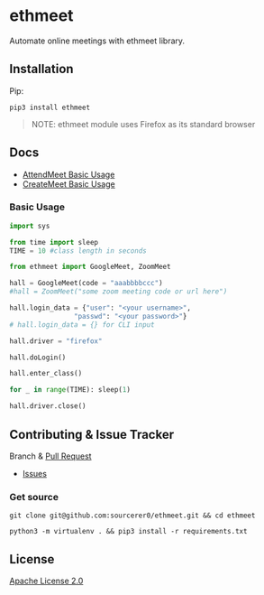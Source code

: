 # ethmeet
Automate online meetings with ethmeet library.

## Installation
Pip:
```shell script
pip3 install ethmeet
```
> NOTE: ethmeet module uses Firefox as its standard browser

## Docs
- [AttendMeet Basic Usage](https://github.com/sourcerer0/ethmeet/blob/master/docs/attendMeet.md)
- [CreateMeet Basic Usage](https://github.com/sourcerer0/ethmeet/blob/master/docs/createMeet.md)
### Basic Usage
```python
import sys

from time import sleep
TIME = 10 #class length in seconds

from ethmeet import GoogleMeet, ZoomMeet

hall = GoogleMeet(code = "aaabbbbccc")
#hall = ZoomMeet("some zoom meeting code or url here")

hall.login_data = {"user": "<your username>",
                "passwd": "<your password>"}
# hall.login_data = {} for CLI input

hall.driver = "firefox"

hall.doLogin()

hall.enter_class()

for _ in range(TIME): sleep(1)

hall.driver.close()
```

## Contributing & Issue Tracker
Branch & [Pull Request](https://github.com/sourcerer0/ethmeet/pulls)
- [Issues](https://github.com/sourcerer0/ethmeet/issues)

### Get source
```shell script
git clone git@github.com:sourcerer0/ethmeet.git && cd ethmeet

python3 -m virtualenv . && pip3 install -r requirements.txt
```

## License
[Apache License 2.0](https://github.com/sourcerer0/ethmeet/blob/master/LICENSE)
